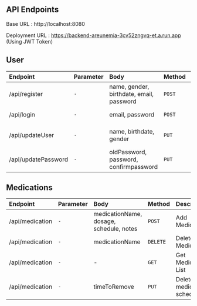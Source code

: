 ## API Endpoints
Base URL : http://localhost:8080

Deployment URL : https://backend-areunemia-3cv52zngvq-et.a.run.app (Using JWT Token)

## User
| Endpoint | Parameter | Body | Method    | Description                |
| :--------|:-------- | :------- |:------- | :------------------------- |
| /api/register |`-`| name, gender, birthdate, email, password | `POST` | Register New Email User |
| /api/login|`-`| email, password| `POST` | Login Email User  |
| /api/updateUser|`-` | name, birthdate, gender    | `PUT` | Update User Profile Data|
| /api/updatePassword|`-`| oldPassword, password, confirmpassword| `PUT` | Update User Password |

## Medications
| Endpoint | Parameter| Body | Method    | Description                |
| :--------|:-------- |:-------| :------- | :------------------------- |
| /api/medication |`-` | medicationName, dosage, schedule, notes | `POST` | Add Medication |
| /api/medication|`-`| medicationName |`DELETE` | Delete Medication  |
| /api/medication|`-` | -   | `GET` | Get Medications List|
| /api/medication|`-` | timeToRemove  | `PUT` | Delete the medication schedule |
